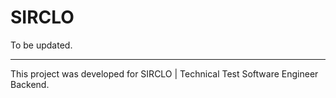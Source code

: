 # SIRCLO

To be updated.

---

This project was developed for SIRCLO | Technical Test Software Engineer Backend.